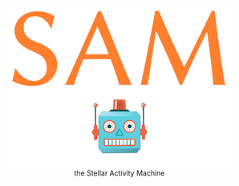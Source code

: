 <p align="center">
  <img width = "450" src="https://github.com/j-faria/SAM/blob/master/logo.png?raw=true"/>
  <br>
  the Stellar Activity Machine
</p>
